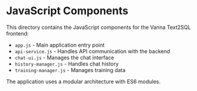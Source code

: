 # JavaScript Components

This directory contains the JavaScript components for the Vanna Text2SQL frontend:

- `app.js` - Main application entry point
- `api-service.js` - Handles API communication with the backend
- `chat-ui.js` - Manages the chat interface
- `history-manager.js` - Handles chat history
- `training-manager.js` - Manages training data

The application uses a modular architecture with ES6 modules.
